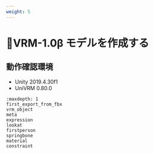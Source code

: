 ```yaml
---
weight: 5
---
```


# 🚧VRM-1.0β モデルを作成する

## 動作確認環境
- Unity 2019.4.30f1
- UniVRM 0.80.0

```{toctree}
:maxdepth: 1
first_export_from_fbx
vrm_object
meta
expression
lookat
firstperson
springbone
material
constraint
```
